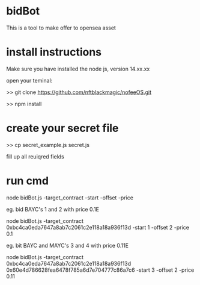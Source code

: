 # bidBot 
This is a tool to make offer to opensea asset

# install instructions
Make sure you have installed the node js, version 14.xx.xx

open your teminal:

\>> git clone https://github.com/nftblackmagic/nofeeOS.git 

\>> npm install

# create your secret file
\>> cp secret_example.js secret.js

fill up all reuiqred fields

# run cmd
node bidBot.js -target_contract <your target contracts> -start <start point> -offset <how many nft you want to bid> -price <bid price>

eg. bid BAYC's 1 and 2 with price 0.1E

node bidBot.js -target_contract 0xbc4ca0eda7647a8ab7c2061c2e118a18a936f13d -start 1 -offset 2 -price 0.1

eg. bit BAYC and MAYC's 3 and 4 with price 0.11E

node bidBot.js -target_contract 0xbc4ca0eda7647a8ab7c2061c2e118a18a936f13d 0x60e4d786628fea6478f785a6d7e704777c86a7c6 -start 3 -offset 2 -price 0.11